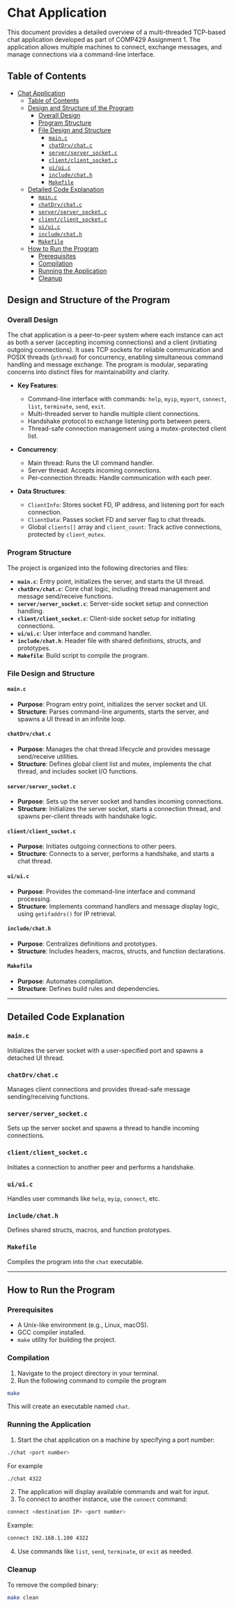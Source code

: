 # Chat Application

This document provides a detailed overview of a multi-threaded TCP-based chat application developed as part of COMP429 Assignment 1. The application allows multiple machines to connect, exchange messages, and manage connections via a command-line interface.

## Table of Contents

- [Chat Application](#chat-application)
  - [Table of Contents](#table-of-contents)
  - [Design and Structure of the Program](#design-and-structure-of-the-program)
    - [Overall Design](#overall-design)
    - [Program Structure](#program-structure)
    - [File Design and Structure](#file-design-and-structure)
      - [`main.c`](#mainc)
      - [`chatDrv/chat.c`](#chatdrvchatc)
      - [`server/server_socket.c`](#serverserver_socketc)
      - [`client/client_socket.c`](#clientclient_socketc)
      - [`ui/ui.c`](#uiuic)
      - [`include/chat.h`](#includechath)
      - [`Makefile`](#makefile)
  - [Detailed Code Explanation](#detailed-code-explanation)
    - [`main.c`](#mainc-1)
    - [`chatDrv/chat.c`](#chatdrvchatc-1)
    - [`server/server_socket.c`](#serverserver_socketc-1)
    - [`client/client_socket.c`](#clientclient_socketc-1)
    - [`ui/ui.c`](#uiuic-1)
    - [`include/chat.h`](#includechath-1)
    - [`Makefile`](#makefile-1)
  - [How to Run the Program](#how-to-run-the-program)
    - [Prerequisites](#prerequisites)
    - [Compilation](#compilation)
    - [Running the Application](#running-the-application)
    - [Cleanup](#cleanup)

## Design and Structure of the Program

### Overall Design
The chat application is a peer-to-peer system where each instance can act as both a server (accepting incoming connections) and a client (initiating outgoing connections). It uses TCP sockets for reliable communication and POSIX threads (`pthread`) for concurrency, enabling simultaneous command handling and message exchange. The program is modular, separating concerns into distinct files for maintainability and clarity.

- **Key Features**:
  - Command-line interface with commands: `help`, `myip`, `myport`, `connect`, `list`, `terminate`, `send`, `exit`.
  - Multi-threaded server to handle multiple client connections.
  - Handshake protocol to exchange listening ports between peers.
  - Thread-safe connection management using a mutex-protected client list.

- **Concurrency**:
  - Main thread: Runs the UI command handler.
  - Server thread: Accepts incoming connections.
  - Per-connection threads: Handle communication with each peer.

- **Data Structures**:
  - `ClientInfo`: Stores socket FD, IP address, and listening port for each connection.
  - `ClientData`: Passes socket FD and server flag to chat threads.
  - Global `clients[]` array and `client_count`: Track active connections, protected by `client_mutex`.

### Program Structure
The project is organized into the following directories and files:

- **`main.c`**: Entry point, initializes the server, and starts the UI thread.
- **`chatDrv/chat.c`**: Core chat logic, including thread management and message send/receive functions.
- **`server/server_socket.c`**: Server-side socket setup and connection handling.
- **`client/client_socket.c`**: Client-side socket setup for initiating connections.
- **`ui/ui.c`**: User interface and command handler.
- **`include/chat.h`**: Header file with shared definitions, structs, and prototypes.
- **`Makefile`**: Build script to compile the program.

### File Design and Structure

#### `main.c`
- **Purpose**: Program entry point, initializes the server socket and UI.
- **Structure**: Parses command-line arguments, starts the server, and spawns a UI thread in an infinite loop.

#### `chatDrv/chat.c`
- **Purpose**: Manages the chat thread lifecycle and provides message send/receive utilities.
- **Structure**: Defines global client list and mutex, implements the chat thread, and includes socket I/O functions.

#### `server/server_socket.c`
- **Purpose**: Sets up the server socket and handles incoming connections.
- **Structure**: Initializes the server socket, starts a connection thread, and spawns per-client threads with handshake logic.

#### `client/client_socket.c`
- **Purpose**: Initiates outgoing connections to other peers.
- **Structure**: Connects to a server, performs a handshake, and starts a chat thread.

#### `ui/ui.c`
- **Purpose**: Provides the command-line interface and command processing.
- **Structure**: Implements command handlers and message display logic, using `getifaddrs()` for IP retrieval.

#### `include/chat.h`
- **Purpose**: Centralizes definitions and prototypes.
- **Structure**: Includes headers, macros, structs, and function declarations.

#### `Makefile`
- **Purpose**: Automates compilation.
- **Structure**: Defines build rules and dependencies.

---

## Detailed Code Explanation

### `main.c`

Initializes the server socket with a user-specified port and spawns a detached UI thread.

### `chatDrv/chat.c`

Manages client connections and provides thread-safe message sending/receiving functions.

### `server/server_socket.c`

Sets up the server socket and spawns a thread to handle incoming connections.

### `client/client_socket.c`

Initiates a connection to another peer and performs a handshake.

### `ui/ui.c`

Handles user commands like `help`, `myip`, `connect`, etc.

### `include/chat.h`

Defines shared structs, macros, and function prototypes.

### `Makefile`

Compiles the program into the `chat` executable.

---

## How to Run the Program
### Prerequisites
- A Unix-like environment (e.g., Linux, macOS).
- GCC compiler installed.
- `make` utility for building the project.
### Compilation
1. Navigate to the project directory in your terminal.
2. Run the following command to compile the program

```bash
make
```
This will create an executable named `chat`.

### Running the Application
1. Start the chat application on a machine by specifying a port number:
```bash
./chat <port number>
```

For example
```bash
./chat 4322
```

2. The application will display available commands and wait for input.
3. To connect to another instance, use the `connect` command:

```bash
connect <destination IP> <port number>
```

Example:
```bash
connect 192.168.1.100 4322
```
4. Use commands like `list`, `send`, `terminate`, or `exit` as needed.

### Cleanup
To remove the compiled binary:
```bash
make clean
```
